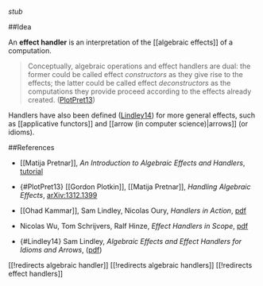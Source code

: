 _stub_

##Idea

An **effect handler** is an interpretation of the [[algebraic effects]] of a computation.

> Conceptually, algebraic operations and effect handlers are dual: the former could be called effect _constructors_ as they give rise to the effects; the latter could be called effect _deconstructors_ as the computations they provide proceed according to the effects already
created. ([PlotPret13](#PlotPret13))

Handlers have also been defined ([Lindley14](#Lindley14)) for more general effects, such as [[applicative functors]] and [[arrow (in computer science)|arrows]] (or idioms).

##References

* [[Matija Pretnar]], _An Introduction to Algebraic Effects and Handlers_, [tutorial](http://www.eff-lang.org/handlers-tutorial.pdf)

* {#PlotPret13} [[Gordon Plotkin]], [[Matija Pretnar]], _Handling Algebraic Effects_, [arXiv:1312.1399](https://arxiv.org/abs/1312.1399)

* [[Ohad Kammar]], Sam Lindley, Nicolas Oury, _Handlers in Action_, [pdf](https://homepages.inf.ed.ac.uk/slindley/papers/handlers.pdf)

* Nicolas Wu, Tom Schrijvers, Ralf Hinze, _Effect Handlers in Scope_, [pdf](http://www.cs.ox.ac.uk/people/nicolas.wu/papers/Scope.pdf)

* {#Lindley14} Sam Lindley, _Algebraic Effects and Effect Handlers for Idioms and Arrows_, ([pdf](http://homepages.inf.ed.ac.uk/slindley/papers/aeia.pdf))

[[!redirects algebraic handler]]
[[!redirects algebraic handlers]]
[[!redirects effect handlers]]
